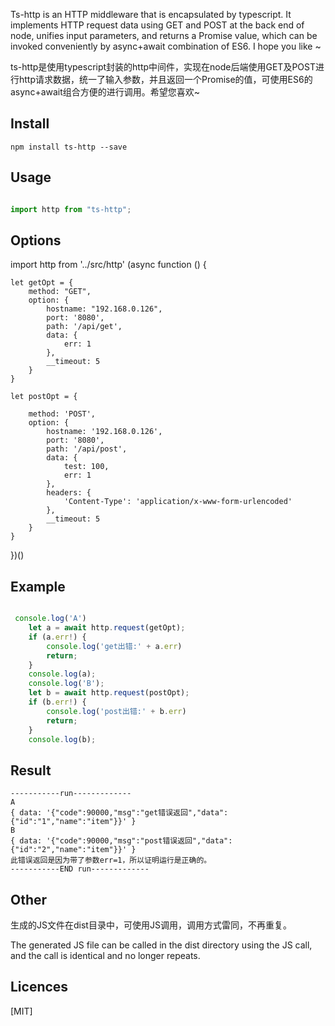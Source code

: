 Ts-http is an HTTP middleware that is encapsulated by typescript. It implements HTTP request data using GET and POST at the back end of node, unifies input parameters, and returns a Promise value, which can be invoked conveniently by async+await combination of ES6. I hope you like ~

ts-http是使用typescript封装的http中间件，实现在node后端使用GET及POST进行http请求数据，统一了输入参数，并且返回一个Promise的值，可使用ES6的async+await组合方便的进行调用。希望您喜欢~

## Install

`npm install ts-http --save`

## Usage

```ts

import http from "ts-http";

```

## Options

import http from '../src/http'
(async function () {

    let getOpt = {
        method: "GET",
        option: {
            hostname: "192.168.0.126",
            port: '8080',
            path: '/api/get',
            data: {
                err: 1
            },
            __timeout: 5
        }
    }

    let postOpt = {

        method: 'POST',
        option: {
            hostname: '192.168.0.126',
            port: '8080',
            path: '/api/post',
            data: {
                test: 100,
                err: 1
            },
            headers: {
                'Content-Type': 'application/x-www-form-urlencoded'
            },
            __timeout: 5
        }
    }

    

})()

## Example

```ts

 console.log('A')
    let a = await http.request(getOpt);
    if (a.err!) {
        console.log('get出错:' + a.err)
        return;
    }
    console.log(a);
    console.log('B');
    let b = await http.request(postOpt);
    if (b.err!) {
        console.log('post出错:' + b.err)
        return;
    }
    console.log(b);

```    

## Result

```
-----------run-------------
A
{ data: '{"code":90000,"msg":"get错误返回","data":{"id":"1","name":"item"}}' }
B
{ data: '{"code":90000,"msg":"post错误返回","data":{"id":"2","name":"item"}}' }
此错误返回是因为带了参数err=1，所以证明运行是正确的。
-----------END run-------------

```



## Other

生成的JS文件在dist目录中，可使用JS调用，调用方式雷同，不再重复。

The generated JS file can be called in the dist directory using the JS call, and the call is identical and no longer repeats.

## Licences

[MIT]
